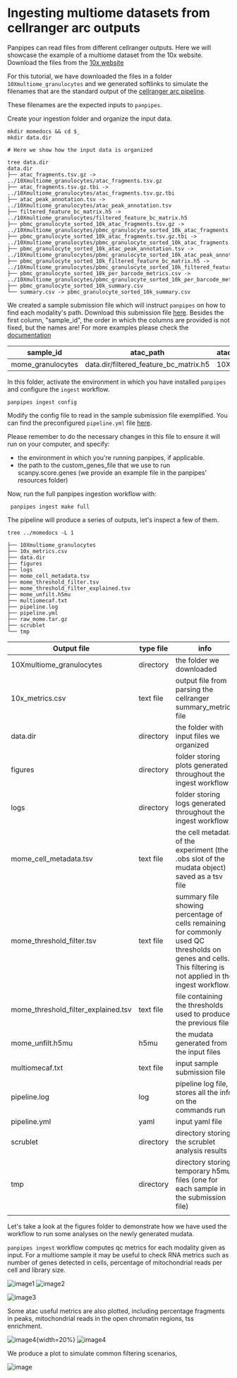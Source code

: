 Ingesting multiome datasets from cellranger arc outputs 
===================

Panpipes can read files from different cellranger outputs. Here we will showcase the example of a multiome dataset from the 10x website. Download the files from the [10x website](https://www.10xgenomics.com/resources/datasets/pbmc-from-a-healthy-donor-granulocytes-removed-through-cell-sorting-10-k-1-standard-2-0-0)

For this tutorial, we have downloaded the files in a folder `10Xmultiome_granulocytes` and we generated softlinks to simulate the filenames that are the standard output of the [cellranger arc pipeline](https://support.10xgenomics.com/single-cell-multiome-atac-gex/software/pipelines/latest/output/overview). 

These filenames are the expected inputs to `panpipes`. 

Create your ingestion folder and organize the input data.

```
mkdir momedocs && cd $_
mkdir data.dir

# Here we show how the input data is organized

tree data.dir
data.dir
├── atac_fragments.tsv.gz -> ../10Xmultiome_granulocytes/atac_fragments.tsv.gz
├── atac_fragments.tsv.gz.tbi -> ../10Xmultiome_granulocytes/atac_fragments.tsv.gz.tbi
├── atac_peak_annotation.tsv -> ../10Xmultiome_granulocytes/atac_peak_annotation.tsv
├── filtered_feature_bc_matrix.h5 -> ../10Xmultiome_granulocytes/filtered_feature_bc_matrix.h5
├── pbmc_granulocyte_sorted_10k_atac_fragments.tsv.gz -> ../10Xmultiome_granulocytes/pbmc_granulocyte_sorted_10k_atac_fragments.tsv.gz
├── pbmc_granulocyte_sorted_10k_atac_fragments.tsv.gz.tbi -> ../10Xmultiome_granulocytes/pbmc_granulocyte_sorted_10k_atac_fragments.tsv.gz.tbi
├── pbmc_granulocyte_sorted_10k_atac_peak_annotation.tsv -> ../10Xmultiome_granulocytes/pbmc_granulocyte_sorted_10k_atac_peak_annotation.tsv
├── pbmc_granulocyte_sorted_10k_filtered_feature_bc_matrix.h5 -> ../10Xmultiome_granulocytes/pbmc_granulocyte_sorted_10k_filtered_feature_bc_matrix.h5
├── pbmc_granulocyte_sorted_10k_per_barcode_metrics.csv -> ../10Xmultiome_granulocytes/pbmc_granulocyte_sorted_10k_per_barcode_metrics.csv
├── pbmc_granulocyte_sorted_10k_summary.csv
└── summary.csv -> pbmc_granulocyte_sorted_10k_summary.csv
```

We created a sample submission file which will instruct `panpipes` on how to find each modality's path. Download this submission file [here](../ingesting_multiome/multiomecaf.txt).
Besides the first column, "sample_id",  the order in which the columns are provided is not fixed, but the names are! For more examples please check the [documentation](https://panpipes-pipelines.readthedocs.io/en/latest/usage/setup_for_qc_mm.html#panpipes-sample-submission-file)

| sample_id         | atac_path                              | atac_filetype | fragments_file                 | per_barcode_metrics_file                                     | peak_annotation_file              | tissue       | diagnosis | rna_path                               | rna_filetype |
| ----------------- | -------------------------------------- | ------------- | ------------------------------ | ------------------------------------------------------------ | --------------------------------- | ------------ | --------- | -------------------------------------- | ------------ |
| mome_granulocytes | data.dir/filtered_feature_bc_matrix.h5 | 10X_h5        | data.dir/atac_fragments.tsv.gz | data.dir/pbmc_granulocyte_sorted_10k_per_barcode_metrics.csv | data.dir/atac_peak_annotation.tsv | granulocytes | healthy   | data.dir/filtered_feature_bc_matrix.h5 | 10X_h5       |

									
In this folder, activate the environment in which you have installed `panpipes` and configure the `ingest` workflow.

`panpipes ingest config`

Modify the config file to read in the sample submission file exemplified. You can find the preconfigured `pipeline.yml` file [here](../ingesting_multiome/pipeline.yml). 

Please remember to do the necessary changes in this file to ensure it will run on your computer, and specify:
- the environment in which you're running panpipes, if applicable.
- the path to the custom_genes_file that we use to run scanpy.score.genes (we provide an example file in the panpipes' resources folder)

Now, run the full panpipes ingestion workflow with:

` panpipes ingest make full`

The pipeline will produce a series of outputs, let's inspect a few of them.


```
tree ../momedocs -L 1

├── 10Xmultiome_granulocytes
├── 10x_metrics.csv
├── data.dir
├── figures
├── logs
├── mome_cell_metadata.tsv
├── mome_threshold_filter.tsv
├── mome_threshold_filter_explained.tsv
├── mome_unfilt.h5mu
├── multiomecaf.txt
├── pipeline.log
├── pipeline.yml
├── raw_mome.tar.gz
├── scrublet
└── tmp

```

| Output file                         | type file | info                                                                                                                                                         |
| ----------------------------------- | --------- | ------------------------------------------------------------------------------------------------------------------------------------------------------------ |
| 10Xmultiome_granulocytes            | directory | the folder we downloaded                                                                                                                                     |
| 10x_metrics.csv                     | text file | output file from parsing the cellranger summary_metrics file                                                                                                 |
| data.dir                            | directory | the folder with input files we organized                                                                                                                     |
| figures                             | directory | folder storing plots generated throughout the ingest workflow                                                                                                |
| logs                                | directory | folder storing logs generated throughout the ingest workflow                                                                                                 |
| mome_cell_metadata.tsv              | text file | the cell metadata of the experiment (the .obs slot of the mudata object) saved as a tsv file                                                                 |
| mome_threshold_filter.tsv           | text file | summary file showing percentage of cells remaining for commonly used QC thresholds on genes and cells. This filtering is not applied in the ingest workflow. |
| mome_threshold_filter_explained.tsv | text file | file containing the thresholds used to produce the previous file                                                                                             |
| mome_unfilt.h5mu                    | h5mu      | the mudata generated from the input files                                                                                                                    |
| multiomecaf.txt                     | text file | input sample submission file                                                                                                                                 |
| pipeline.log                        | log       | pipeline log file, stores all the info on the commands run                                                                                                   |
| pipeline.yml                        | yaml      | input yaml file                                                                                                                                              |
| scrublet                            | directory | directory storing the scrublet analysis results                                                                                                              |
| tmp                                 | directory | directory storing temporary h5mu files (one for each sample in the submission file)                                                                          |
|                                     |           |                                                                                                                                                              |


Let's take a look at the figures folder to demonstrate how we have used the workflow to run some analyses on the newly generated mudata.

`panpipes ingest` workflow computes qc metrics for each modality given as input. For a multiome sample it may be useful to check RNA metrics such as number of genes detected in cells, percentage of mitochondrial reads per cell and library size.

![image1](./ingesting_multiome/../scatter_sample_id_rna-nUMI_v_rna-genes.png)
![image2](./ingesting_multiome/../scatter_sample_id_rna-nUMI_v_rna-pct_mt.png)

![image3](./ingesting_multiome/../violin_sample_id_rna-doublet_scores.png)

Some atac useful metrics are also plotted, including percentage fragments in peaks, mitochondrial reads in the open chromatin regions, tss enrichment.


![image4](./ingesting_multiome/../violinatac_metrics_violin.png){width=20%}
![image4](./ingesting_multiome/../tss_enrichment.png)

We produce a plot to simulate common filtering scenarios, 

![image](./ingesting_multiome/../barplot_cellcounts_thresholds_filter.png)